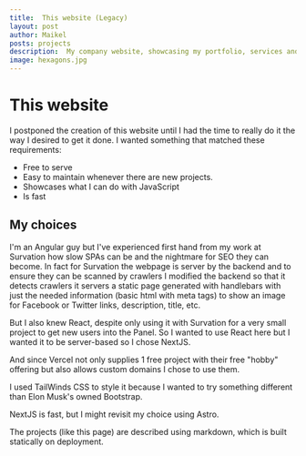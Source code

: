 ```yaml
---
title:  This website (Legacy)
layout: post
author: Maikel
posts: projects
description:  My company website, showcasing my portfolio, services and contact information
image: hexagons.jpg
---
```

# This website

I postponed the creation of this website until I had the time to really do it the way I desired to get it done. 
I wanted something that matched these requirements:

* Free to serve
* Easy to maintain whenever there are new projects. 
* Showcases what I can do with JavaScript
* Is fast

## My choices

I'm an Angular guy but I've experienced first hand from my work at Survation how slow SPAs can be and the nightmare for SEO they can become. In fact for Survation the webpage is server by the backend and to ensure they can be scanned by crawlers I modified the backend so that it detects crawlers it servers a static page generated with handlebars with just the needed information (basic html with meta tags) to show an image for Facebook or Twitter links, description, title, etc. 

But I also knew React, despite only using it with Survation for a very small project to get new users into the Panel. So I wanted to use React here but I wanted it to be server-based so I chose NextJS. 

And since Vercel not only supplies 1 free project with their free "hobby" offering but also allows custom domains I chose to use them. 

I used TailWinds CSS to style it because I wanted to try something different than Elon Musk's owned Bootstrap. 

NextJS is fast, but I might revisit my choice using Astro. 

The projects (like this page) are described using markdown, which is built statically on deployment. 
